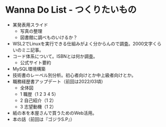 # Wanna Do List - つくりたいもの

- 某発表用スライド
  - 写真の整理
  - 図書館に調べものいけるか？
- WSL2でLinuxを実行できる仕組みがよく分からんので調査。2000文字くらいのミニ記事。
- コード体系について。ISBNとは何か調査。
  - 公式サイト要約
- MySQL環境構築
- 技術書のレーベル別分析。初心者向けとか中上級者向けとか。
- 職務経歴書アップデート（前回は2022/03頃）
  - 全体図
  - 1 職歴（1 2 3 4 5）
  - 2 自己紹介（1 2）
  - 3 志望動機（1 2）
- 紙の本を本屋さんで買うためのWeb活用。
- 本の話（前回は『ゴジラS.P』）
